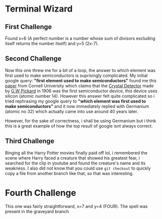 # Terminal Wizard
## First Challenge
Found x=6 (A perfect number is a number whose sum of divisors excluding itself returns the number itself) and y=5 (2x-7). 
## Second Challenge
Now this one threw me for a bit of a loop, the answer to which element was first used to make semiconductors is suprisingly complicated. My 
initial google query: **"first element used to make semiconductors"** found me this [paper](https://djena.engineering.cornell.edu/hws/history_of_semiconductors.pdf) 
from Cornell University which claims that the [Crystal Detector](https://en.wikipedia.org/wiki/Crystal_detector) made by [G.W Pickard](https://en.wikipedia.org/wiki/Greenleaf_Whittier_Pickard)
 in 1906 was the first semiconductor device, this device uses silicon (atomic number 14). However this answer felt quite complicated so i tried rephrasing my google query 
to **"which element was first used to make semiconductors"** and it now immediately replied with Germanium (atomic no 32) which actually came into use around 40 years later.

However, for the sake of correctness, i shall be using Germanium but i think this is a great example of how the top result of google isnt always correct.
## Third Challenge
Binging all the Harry Potter movies finally paid off lol, i remembered the scene where Harry faced a creature that showed his greatest fear, i searched for the clip in youtube and found the creature's name and its weakness. I also did not know that you could use `git checkout` to quickly copy a file from another branch like that, so that was interesting.
# Fourth Challenge
This one was fairly straightforward, x=7 and y=4 (FOUR). The spell was present in the graveyard branch
